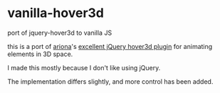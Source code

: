 # vanilla-hover3d
port of jquery-hover3d to vanilla JS

this is a port of [ariona]()'s [excellent jQuery hover3d plugin](https://github.com/ariona/hover3d) for animating elements in 3D space.

I made this mostly because I don't like using jQuery.

The implementation differs slightly, and more control has been added.



